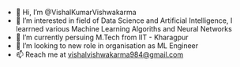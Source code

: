 - 👋 Hi, I’m @VishalKumarVishwakarma
- 👀 I’m interested in field of Data Science and Artificial Intelligence, I learrned various Machine Learning Algoriths and Neural Networks
- 🌱 I’m currently persuing M.Tech from IIT - Kharagpur
- 💞️ I’m looking to new role in organisation as ML Engineer
- 📫 Reach me at vishalvishwakarma984@gmail.com

<!---
VishalKumarVishwakarma/VishalKumarVishwakarma is a ✨ special ✨ repository because its `README.md` (this file) appears on your GitHub profile.
You can click the Preview link to take a look at your changes.
--->
